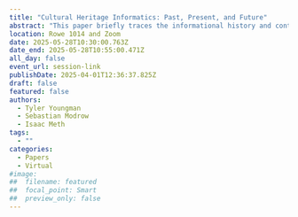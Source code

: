```yaml
---
title: "Cultural Heritage Informatics: Past, Present, and Future"
abstract: "This paper briefly traces the informational history and contemporary formal establishment of Cultural Heritage Informatics as a distinct domain within IS/LIS, motivated by recent calls for more critical, ethical, and community-oriented interrogations of IS/LIS practices and professional identity. We unpack the conceptual history and disciplinary intellectual geography of cultural heritage and informatics to recount prior interpretations of the field. Next, we articulate a holistic domain-specific informatics model to guide the study of cultural heritage within IS/LIS. We conclude by articulating ethical imperatives and new directions for Cultural Heritage Informatics in research, teaching, and practice."
location: Rowe 1014 and Zoom
date: 2025-05-28T10:30:00.763Z
date_end: 2025-05-28T10:55:00.471Z
all_day: false
event_url: session-link
publishDate: 2025-04-01T12:36:37.825Z
draft: false
featured: false
authors:
  - Tyler Youngman
  - Sebastian Modrow
  - Isaac Meth        
tags:
  - ""
categories:
  - Papers
  - Virtual
#image:
##  filename: featured
##  focal_point: Smart
##  preview_only: false
---
```

